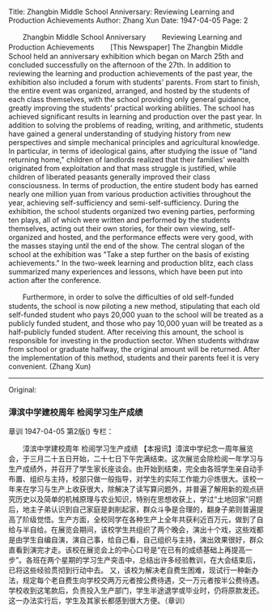 Title: Zhangbin Middle School Anniversary: Reviewing Learning and Production Achievements
Author: Zhang Xun
Date: 1947-04-05
Page: 2

　　Zhangbin Middle School Anniversary
　　Reviewing Learning and Production Achievements
　　[This Newspaper] The Zhangbin Middle School held an anniversary exhibition which began on March 25th and concluded successfully on the afternoon of the 27th. In addition to reviewing the learning and production achievements of the past year, the exhibition also included a forum with students' parents. From start to finish, the entire event was organized, arranged, and hosted by the students of each class themselves, with the school providing only general guidance, greatly improving the students' practical working abilities. The school has achieved significant results in learning and production over the past year. In addition to solving the problems of reading, writing, and arithmetic, students have gained a general understanding of studying history from new perspectives and simple mechanical principles and agricultural knowledge. In particular, in terms of ideological gains, after studying the issue of "land returning home," children of landlords realized that their families' wealth originated from exploitation and that mass struggle is justified, while children of liberated peasants generally improved their class consciousness. In terms of production, the entire student body has earned nearly one million yuan from various production activities throughout the year, achieving self-sufficiency and semi-self-sufficiency. During the exhibition, the school students organized two evening parties, performing ten plays, all of which were written and performed by the students themselves, acting out their own stories, for their own viewing, self-organized and hosted, and the performance effects were very good, with the masses staying until the end of the show. The central slogan of the school at the exhibition was "Take a step further on the basis of existing achievements." In the two-week learning and production blitz, each class summarized many experiences and lessons, which have been put into action after the conference.

　　Furthermore, in order to solve the difficulties of old self-funded students, the school is now piloting a new method, stipulating that each old self-funded student who pays 20,000 yuan to the school will be treated as a publicly funded student, and those who pay 10,000 yuan will be treated as a half-publicly funded student. After receiving this amount, the school is responsible for investing in the production sector. When students withdraw from school or graduate halfway, the original amount will be returned. After the implementation of this method, students and their parents feel it is very convenient. (Zhang Xun)



<hr /> 

Original: 


### 漳滨中学建校周年  检阅学习生产成绩
章训
1947-04-05
第2版()
专栏：

　　漳滨中学建校周年
    检阅学习生产成绩
    【本报讯】漳滨中学纪念一周年展览会，于三月二十五日开始，二十七日下午完满结束。这次展览会除检阅一年学习与生产成绩外，并召开了学生家长座谈会。由开始到结束，完全由各班学生亲自动手布置、组织与主持，校部只做一般指导，对学生的实际工作能力＠炼很大。该校一年来在学习与生产上收获很大，除解决了读写算问题外，并普遍了解用新的观点研究历史以及简单的机械原理与农业知识，特别在思想收获上，学过“土地回家”问题后，地主子弟认识到自己家庭是剥削起家，群众斗争是合理的，翻身子弟则普遍提高了阶级觉悟。生产方面，全校同学在各种生产上全年共获利近百万元，做到了自给与半自给。在展览会期间，该校学生共组织了两个晚会，演出十个戏，这些戏都是由学生自编自演，演自己事，给自己看，自己组织与主持，演出效果很好，群众直看到演完才走。该校在展览会上的中心口号是“在已有的成绩基础上再提高一步”。各班在两个星期的学习生产突击中，总结出许多经验教训，在大会结束后，已将这些经验贯彻到行动中去。
    又，该校为解决老自费生困难，现试行一种新办法，规定每个老自费生向学校交两万元者按公费待遇，交一万元者按半公费待遇。学校收到这笔款后，负责投入生产部门，学生半途退学或毕业时，仍将原款发还。这一办法实行后，学生及其家长都感到很大方便。（章训）

